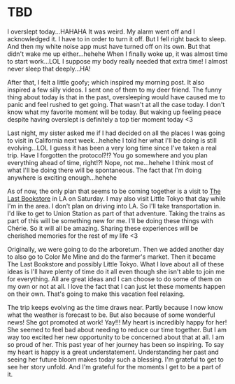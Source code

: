 # TBD

I overslept today...HAHAHA It was weird. My alarm went off and I acknowledged it. I have to in order to turn it off. But I fell right back to sleep. And then my white noise app must have turned off on its own. But that didn't wake me up either...hehehe When I finally woke up, it was almost time to start work...LOL I suppose my body really needed that extra time! I almost never sleep that deeply...HA!

After that, I felt a little goofy; which inspired my morning post. It also inspired a few silly videos. I sent one of them to my deer friend. The funny thing about today is that in the past, oversleeping would have caused me to panic and feel rushed to get going. That wasn't at all the case today. I don't know what my favorite moment will be today. But waking up feeling peace despite having overslept is definitely a top tier moment today <3

Last night, my sister asked me if I had decided on all the places I was going to visit in California next week...hehehe I told her what I'll be doing is still evolving...LOL I guess it has been a very long time since I've taken a real trip. Have I forgotten the protocol?!? You go somewhere and you plan everything ahead of time, right!?! Nope, not me...hehehe I think most of what I'll be doing there will be spontaneous. The fact that I'm doing anywhere is exciting enough...hehehe

As of now, the only plan that seems to be coming together is a visit to [The Last Bookstore](https://www.lastbookstorela.com) in LA on Saturday. I may also visit Little Tokyo that day while I'm in the area. I don't plan on driving into LA. So I'll take transportation in. I'd like to get to Union Station as part of that adventure. Taking the trains as part of this will be something new for me. I'll be doing these things with Chérie. So it will all be amazing. Sharing these experiences will be cherished memories for the rest of my life <3

Originally, we were going to do the arboretum. Then we added another day to also go to Color Me Mine and do the farmer's market. Then it became The Last Bookstore and possibly Little Tokyo. What I love about all of these ideas is I'll have plenty of time do it all even though she isn't able to join me for everything. All are great ideas and I can choose to do some of them on my own or not at all. I love the fact that I can just let these moments happen on their own. That's going to make this vacation feel relaxing.

The trip keeps evolving as the time draws near. Partly because I now know what the weather is forecast to be. But also because of some wonderful news! She got promoted at work! Yay!!! My heart is incredibly happy for her! She seemed to feel bad about needing to reduce our time together. But I am way too excited her new opportunity to be concerned about that at all. I am so proud of her. This past year of her journey has been so inspiring. To say my heart is happy is a great understatement. Understanding her past and seeing her future bloom makes today such a blessing. I'm grateful to get to see her story unfold. And I'm grateful for the moments I get to be a part of it.